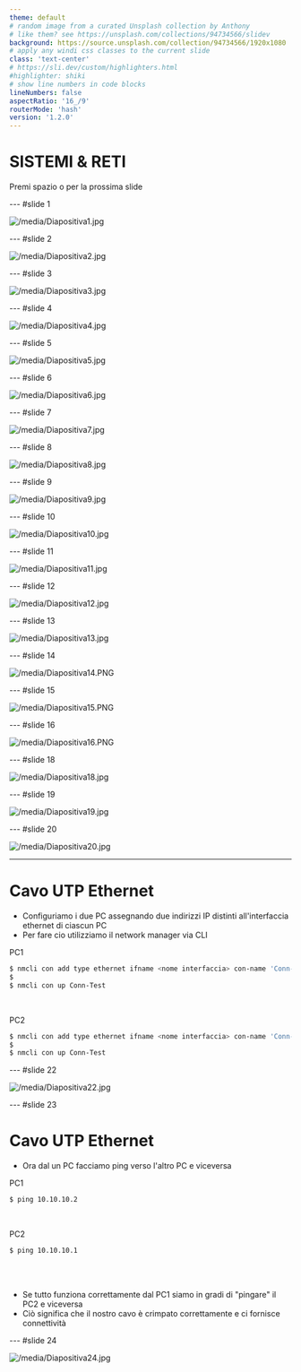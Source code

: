 ```yaml
---
theme: default
# random image from a curated Unsplash collection by Anthony
# like them? see https://unsplash.com/collections/94734566/slidev
background: https://source.unsplash.com/collection/94734566/1920x1080
# apply any windi css classes to the current slide
class: 'text-center'
# https://sli.dev/custom/highlighters.html
#highlighter: shiki
# show line numbers in code blocks
lineNumbers: false
aspectRatio: '16_/9'
routerMode: 'hash'
version: '1.2.0'
---  
```


# SISTEMI & RETI


<div class="pt-12">
  <span class="px-2 py-1">
    Premi spazio o <carbon:arrow-right class="inline"/> per la prossima slide
  </span>
</div>

--- #slide 1

![/media/Diapositiva1.jpg](/media/Diapositiva1.jpg)

--- #slide 2

![/media/Diapositiva2.jpg](/media/Diapositiva2.jpg)

--- #slide 3

![/media/Diapositiva3.jpg](/media/Diapositiva3.jpg)

--- #slide 4

![/media/Diapositiva4.jpg](/media/Diapositiva4.jpg)

--- #slide 5

![/media/Diapositiva5.jpg](/media/Diapositiva5.jpg)

--- #slide 6

![/media/Diapositiva6.jpg](/media/Diapositiva6.jpg)

--- #slide 7

![/media/Diapositiva7.jpg](/media/Diapositiva7.jpg)

--- #slide 8

![/media/Diapositiva8.jpg](/media/Diapositiva8.jpg)

--- #slide 9

![/media/Diapositiva9.jpg](/media/Diapositiva9.jpg)

--- #slide 10

![/media/Diapositiva10.jpg](/media/Diapositiva10.jpg)

--- #slide 11

![/media/Diapositiva11.jpg](/media/Diapositiva11.jpg)

--- #slide 12

![/media/Diapositiva12.jpg](/media/Diapositiva12.jpg)

--- #slide 13

![/media/Diapositiva13.jpg](/media/Diapositiva13.jpg)

--- #slide 14

![/media/Diapositiva14.PNG](/media/Diapositiva14.jpg)


--- #slide 15

![/media/Diapositiva15.PNG](/media/Diapositiva15.jpg)


--- #slide 16

![/media/Diapositiva16.PNG](/media/Diapositiva16.jpg)

--- #slide 18

![/media/Diapositiva18.jpg](/media/Diapositiva18.jpg)

--- #slide 19

![/media/Diapositiva19.jpg](/media/Diapositiva19.jpg)

--- #slide 20

![/media/Diapositiva20.jpg](/media/Diapositiva20.jpg)


---

# Cavo UTP Ethernet

- Configuriamo i due PC assegnando due indirizzi IP distinti all'interfaccia ethernet di ciascun PC
- Per fare cio utilizziamo il network manager via CLI

PC1

```bash
$ nmcli con add type ethernet ifname <nome interfaccia> con-name 'Conn-Test' ip4  10.10.10.1/24
$
$ nmcli con up Conn-Test
```

<br>

PC2

```bash
$ nmcli con add type ethernet ifname <nome interfaccia> con-name 'Conn-Test' ip4  10.10.10.2/24
$
$ nmcli con up Conn-Test
```


--- #slide 22

![/media/Diapositiva22.jpg](/media/Diapositiva22.jpg)

--- #slide 23

# Cavo UTP Ethernet

- Ora dal un PC facciamo ping verso l'altro PC e viceversa

PC1

```bash
$ ping 10.10.10.2
```

<br>

PC2

```bash
$ ping 10.10.10.1
```

<br>
<br>

- Se tutto funziona correttamente dal PC1 siamo in gradi di "pingare" il PC2 e viceversa
- Ciò significa che il nostro cavo è crimpato correttamente e ci fornisce connettività


--- #slide 24

![/media/Diapositiva24.jpg](/media/Diapositiva24.jpg)


